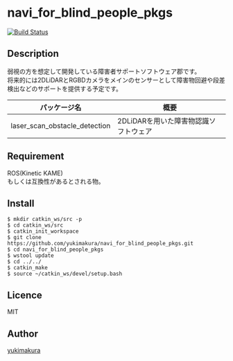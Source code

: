 # navi_for_blind_people_pkgs
[![Build Status](https://travis-ci.org/yukimakura/navi_for_blind_people_pkgs.svg?branch=master)](https://travis-ci.org/yukimakura/navi_for_blind_people_pkgs)
## Description
弱視の方を想定して開発している障害者サポートソフトウェア郡です。   
将来的には2DLiDARとRGBDカメラをメインのセンサーとして障害物回避や段差検出などのサポートを提供する予定です。   

|パッケージ名 |概要|
|---|---|   
|laser_scan_obstacle_detection|2DLiDARを用いた障害物認識ソフトウェア|   

## Requirement
ROS(Kinetic KAME)   
もしくは互換性があるとされる物。

## Install
```
$ mkdir catkin_ws/src -p
$ cd catkin_ws/src
$ catkin_init_workspace
$ git clone https://github.com/yukimakura/navi_for_blind_people_pkgs.git
$ cd navi_for_blind_people_pkgs
$ wstool update
$ cd ../../
$ catkin_make
$ source ~/catkin_ws/devel/setup.bash
```

## Licence
MIT

## Author

[yukimakura](https://twitter.com/yukimakura86)
